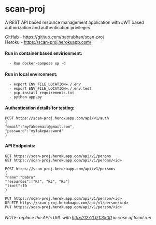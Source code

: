 # scan-proj
A REST API based resource management application with JWT based authorization and authentication privileges 

GitHub - https://github.com/babrubhan/scan-proj <br />
Heroku - https://scan-proj.herokuapp.com/ <br />

#### Run in container based envirionment:
```
  - Run docker-compose up -d
```  
  
#### Run in local environment:
```
  - export ENV_FILE_LOCATION=./.env
  - export ENV_FILE_LOCATION=./.env.test
  - pip install requirements.txt
  - python app.py
``` 
  
#### Authentication details for testing:
```
POST https://scan-proj.herokuapp.com/api/v1/auth
{
"email":"myfakeemail@gmail.com",
"password":"myfakepassword"
}
```
  
#### API Endpoints:
```
GET https://scan-proj.herokuapp.com/api/v1/perons
GET https://scan-proj.herokuapp.com/api/v1/perons/<id>

POST https://scan-proj.herokuapp.com/api/v1/persons
{
"name":"babru"
"resources":["R!", "R2", "R3"]
"limit":10
}

PUT https://scan-proj.herokuapp.com/api/v1/person/<id>
DELETE https://scan-proj.herokuapp.com/api/v1/person/<id>
PUT https://scan-proj.herokuapp.com/api/v1/person/<id>
```


###### NOTE: replace the APIs URL with http://127.0.0.1:3500 in case of local run
